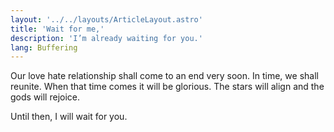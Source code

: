 ```yaml
---
layout: '../../layouts/ArticleLayout.astro'
title: 'Wait for me,'
description: 'I’m already waiting for you.'
lang: Buffering
---
```


Our love hate relationship shall come to an end very soon. In time, we shall reunite. When that time comes it will be glorious. The stars will align and the gods will rejoice.

Until then, I will wait for you.